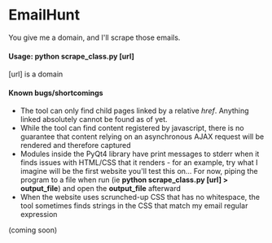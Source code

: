 EmailHunt
=========

You give me a domain, and I'll scrape those emails.

#### Usage: python scrape_class.py [url]
[url] is a domain

#### Known bugs/shortcomings
* The tool can only find child pages linked by a relative _href_.
Anything linked absolutely cannot be found as of yet.
* While the tool can find content registered by javascript, there is
no guarantee that content relying on an asynchronous AJAX request will
be rendered and therefore captured
* Modules inside the PyQt4 library have print messages to stderr when
it finds issues with HTML/CSS that it renders - for an example, try
what I imagine will be the first website you'll test this on... For now,
piping the program to a file when run (ie __python scrape_class.py [url] >
output_file__) and open the __output_file__ afterward
* When the website uses scrunched-up CSS that has no whitespace, the
tool sometimes finds strings in the CSS that match my email regular
expression

(coming soon)
